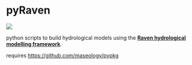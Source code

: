 # pyRaven

![](https://raven.uwaterloo.ca/images/RavenBannerWide.png)

python scripts to build hydrological models using the [**Raven hydrological modelling framework**](https://raven.uwaterloo.ca/).

requires https://github.com/maseology/pypkg
